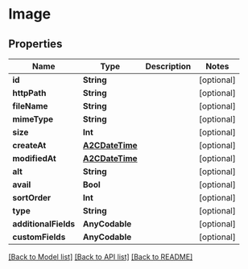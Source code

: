 # Image

## Properties
Name | Type | Description | Notes
------------ | ------------- | ------------- | -------------
**id** | **String** |  | [optional] 
**httpPath** | **String** |  | [optional] 
**fileName** | **String** |  | [optional] 
**mimeType** | **String** |  | [optional] 
**size** | **Int** |  | [optional] 
**createAt** | [**A2CDateTime**](A2CDateTime.md) |  | [optional] 
**modifiedAt** | [**A2CDateTime**](A2CDateTime.md) |  | [optional] 
**alt** | **String** |  | [optional] 
**avail** | **Bool** |  | [optional] 
**sortOrder** | **Int** |  | [optional] 
**type** | **String** |  | [optional] 
**additionalFields** | **AnyCodable** |  | [optional] 
**customFields** | **AnyCodable** |  | [optional] 

[[Back to Model list]](../README.md#documentation-for-models) [[Back to API list]](../README.md#documentation-for-api-endpoints) [[Back to README]](../README.md)


